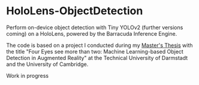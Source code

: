 # HoloLens-ObjectDetection
Perform on-device object detection with Tiny YOLOv2 (further versions coming) on a HoloLens, powered by the Barracuda Inference Engine. 

The code is based on a project I conducted during my [Master's Thesis](https://github.com/janedoesrepo/HoloLens-ObjectDetection/blob/main/Masterthesis_v3.3_final.pdf) with the title "Four Eyes see more than two: Machine Learning-based Object Detection in Augmented Reality" at the Technical University of Darmstadt and the University of Cambridge.

Work in progress
